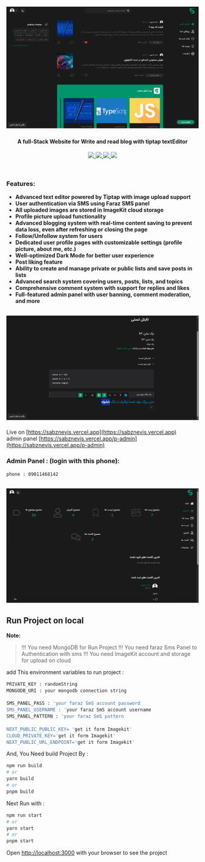 <h1 align="center">
  <br>
  <a href="https://github.com/Mohamadshiravi/set-coffee.git"><img src="public/md/1.png" alt="sabznevis"></a>
</h1>

<h4 align="center">A full-Stack Website for Write and read blog with tiptap textEditor</h4>

<p align="center">
  <a href="http://nextjs.org">
    <img src="https://img.shields.io/badge/next.js-v14-black">
    <img src="https://img.shields.io/badge/tailwind-v3-indigo">
    <img src="https://img.shields.io/badge/redux-purple">
    <img src="https://img.shields.io/badge/typeScript-blue">
  </a>
</p>

<br/>

### Features:

- **Advanced text editor powered by Tiptap with image upload support**
- **User authentication via SMS using Faraz SMS panel**
- **All uploaded images are stored in ImageKit cloud storage**
- **Profile picture upload functionality**
- **Advanced blogging system with real-time content saving to prevent data loss, even after refreshing or closing the page**
- **Follow/Unfollow system for users**
- **Dedicated user profile pages with customizable settings (profile picture, about me, etc.)**
- **Well-optimized Dark Mode for better user experience**
- **Post liking feature**
- **Ability to create and manage private or public lists and save posts in lists**
- **Advanced search system covering users, posts, lists, and topics**
- **Comprehensive comment system with support for replies and likes**
- **Full-featured admin panel with user banning, comment moderation, and more**

<h2 align="center">
  <a href="https://github.com/Mohamadshiravi/set-coffee.git"><img src="public/md/14.png" alt="sabznevis"></a>
</h2>

Live on [https://sabznevis.vercel.app](https://sabznevis.vercel.app)
<br />
admin panel [https://sabznevis.vercel.app/p-admin](https://sabznevis.vercel.app/p-admin)

### Admin Panel : (login with this phone):

```bash
phone : 09011468142
```

<h2 align="center">
  <a href="https://github.com/Mohamadshiravi/set-coffee.git"><img src="public/md/12.png" alt="sabznevis"></a>
</h2>

## Run Project on local

**Note:**

> !!! You need MongoDB for Run Project
> !!! You need faraz Sms Panel to Authentication with sms
> !!! You need ImageKit account and storage for upload on cloud

add This environment variables to run project :

```bash
PRIVATE_KEY : randomString
MONGODB_URI : your mongodb connection string

SMS_PANEL_PASS : 'your faraz SmS account password
SMS_PANEL_USERNAME : 'your faraz SmS account username
SMS_PANEL_PATTERN : 'your faraz SmS pattern

NEXT_PUBLIC_PUBLIC_KEY= 'get it form Imagekit'
CLOUD_PRIVATE_KEY='get it form Imagekit'
NEXT_PUBLIC_URL_ENDPOINT='get it form Imagekit'

```

And, You Need build Project By :

```bash
npm run build
# or
yarn build
# or
pnpm build
```

Next Run with :

```bash
npm run start
# or
yarn start
# or
pnpm start
```

Open [http://localhost:3000](http://localhost:3000) with your browser to see the project
